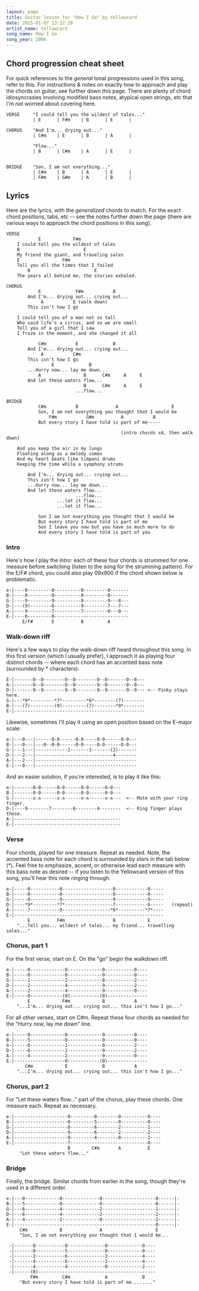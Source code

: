 ```yaml
---
layout: page
title: Guitar lesson for "How I Go" by Yellowcard
date: 2015-01-07 13:22:28
artist_name: Yellowcard
song_name: How I Go
song_year: 2006
---
```


## Chord progression cheat sheet

For quick references to the _general_ tonal progressions used in this song, refer to this. For instructions & notes on exactly how to approach and play the chords on guitar, see further down this page. There are plenty of chord idiosyncrasies involving modified bass notes, atypical open strings, etc that I'm not worried about covering here.

    VERSE     "I could tell you the wildest of tales..."
              | E      | F#m    | B      | E      |   

    CHORUS    "And I'm... drying out..."
              | C#m    | E      | B      | A      |
              
              "Flow..."
              | B      | C#m    | A      | E      |


    BRIDGE    "Son, I am not everything..."
              | C#m    | B      | A      | E      |
              | F#m    | G#m    | A      | B      |
    

## Lyrics

Here are the lyrics, with the _generalized_ chords to match. For the exact chord positions, tabs, etc -- see the notes further down the page (there are various ways to approach the chord positions in this song).

    VERSE
                E            F#m
        I could tell you the wildest of tales
        B                        E
        My friend the giant, and traveling sales
        E                F#m
        Tell you all the times that I failed
            B                        E
        The years all behind me, the stories exhaled.

    CHORUS
                E             F#m           B
            And I'm... drying out... crying out...
                 A           E (walk down)
            This isn't how I go

        I could tell you of a man not so tall
        Who said life's a circus, and so we are small
        Tell you of a girl that I saw
        I froze in the moment, and she changed it all
                
                C#m           E             B 
            And I'm... drying out... crying out...
                 A           C#m
            This isn't how I go
                     E             B
            ...Hurry now... lay me down...
                A                B      C#m     A     E
            And let these waters flow...
                                 B      C#m     A     E
                              ...flow...

    BRIDGE
                C#m           B              A                    E 
                Son, I am not everything you thought that I would be
                    F#m           G#m          A           B
                But every story I have told is part of me-----
                  
                                               (intro chords x4, then walk down)

        And you keep the air in my lungs
        Floating along as a melody comes
        And my heart beats like timpani drums
        Keeping the time while a symphony strums

            And I'm... drying out... crying out...
            This isn't how I go
            ...Hurry now... lay me down...
            And let these waters flow...
                              ...flow...
                       ...let it flow...
                       ...let it flow...

                Son I am not everything you thought that I would be
                But every story I have told is part of me
                Son I leave you now but you have so much more to do
                And every story I have told is part of you


### Intro

Here's how I play the intro: each of these four chords is strummed for one measure before switching (listen to the song for the strumming pattern). For the E/F# chord, you could also play 09x900 if the chord shown below is problematic.

    e-|----0---------0----------0---------0-------
    B-|----0---------0----------0---------0-------
    G-|----9---------9----------8---------9---8---
    D-|---(9)--------6----------9---------7---7---
    A-|----9---------7----------7---------0---0---
    E-|----0---------0----------------------------
          E/F#       E          B         A

### Walk-down riff

Here's a few ways to play the walk-down riff heard throughout this song. In this first version (which I usually prefer), I approach it as playing four distinct chords -- where each chord has an accented bass note (surrounded by * characters).

    E-|-------0--0--------0--0--------0--0-------0--0---
    A-|-------0--0--------0--0--------0--0-------0--0---
    D-|-------9--9--------9--9--------9--9-------9--9--- <-- Pinky stays here.
    G-|---*9*---------*7*---------*6*--------(7)-------- 
    B-|---(7)---------(9)---------(7)--------*9*-------- 
    E-|-------------------------------------------------
    
Likewise, sometimes I'll play it using an open position based on the E-major scale:

    e-|---0---|------0-0------0-0-----0-0------0-0---
    B-|---0---|---0--0-0------0-0-----0-0------0-0---
    G-|---1---|------------2-------1-------(2)-------
    D-|---2---|-----------------------------4--------
    A-|---2---|--------------------------------------
    E-|---0---|--------------------------------------

And an easier solution, if you're interested, is to play it like this:

    e-|-------0-0------0-0------0-0------0-0---
    B-|-------0-0------0-0------0-0------0-0---
    G-|-------x-x------x-x------x-x------x-x---  <-- Mute with your ring finger.
    D-|----9--------7--------6--------4--------  <-- Ring finger plays these.
    A-|----------------------------------------
    E-|----------------------------------------

### Verse

Four chords, played for one measure. Repeat as needed. Note, the accented bass note for each chord is surrounded by stars in the tab below (*). Feel free to emphasize, accent, or otherwise lead each measure with this bass note as desired -- if you listen to the Yellowcard version of this song, you'll hear this note ringing through.

    e-|-----0-----------0-------------------0------------0-----
    B-|-----0-----------0-------------------0------------0-----
    G-|-----9-----------9-------------------9------------9-----
    D-|----*9*---------*7*------------------7------------6-----   (repeat)
    A-|-----7-----------9------------------*6*----------*7*----
    E-|--------------------------------------------------------
            E          F#m                  B            E
        "...Tell you... wildest of tales... my friend... travelling sales..."

### Chorus, part 1

For the first verse, start on E. On the "go" begin the walkdown riff.

    e-|-----0-------------0-------------0-----------0----
    B-|-----0-------------0-------------0-----------0----
    G-|-----1-------------2-------------8-----------2----
    D-|-----2-------------4-------------9-----------2----
    A-|-----2-------------4-------------9-----------0----
    E-|-----0------------(0)-----------(0)---------------
            E            F#m            B           A
        "...I'm... drying out... crying out... this isn't how I go..."

For all other verses, start on C#m. Repeat these four chords as needed for the "Hurry now, lay me down" line.

    e-|-----0-------------0-------------0-----------0----
    B-|-----5-------------0-------------0-----------0----
    G-|-----6-------------1-------------8-----------2----
    D-|-----6-------------2-------------9-----------2----
    A-|-----4-------------2-------------9-----------0----
    E-|-------------------0------------(0)---------------
           C#m            E             B           A
        "...I'm... drying out... crying out... this isn't how I go..."

### Chorus, part 2

For "Let these waters flow..." part of the chorus, play these chords. One measure each. Repeat as necessary.

    e-|--------------------0---------0--------0----------0----
    B-|--------------------0---------5--------0----------0----
    G-|--------------------8---------6--------2----------1----
    D-|--------------------9---------6--------2----------2----
    A-|--------------------9---------4--------0----------2----
    E-|--------------------7-----------------------------0----
                           B        C#m       A          E
         "Let these waters flow..."

### Bridge

Finally, the bridge. Similar chords from earlier in the song, though they're used in a different order.

    e-|---0-------------0--------------0--------------------0------|-
    B-|---5-------------0--------------0--------------------0------|-
    G-|---6-------------4--------------2--------------------1------|-
    D-|---6-------------4--------------2--------------------2------|-
    A-|---4-------------2--------------0--------------------2------|-
    E-|-----------------------------------------------------0------|-
         C#m            B              A                    E
         "Son, I am not everything you thought that I would be...

     -|-------0-----------0--------------0-------------0----
     -|-------0-----------5--------------0-------------0----
     -|-------2-----------6--------------2-------------4----
     -|-------4-----------6--------------2-------------4----
     -|-------4-----------4--------------0-------------2----
     -|------(0)--------------------------------------------
             F#m         C#m             A             B
         "But every story I have told is part of me........"

